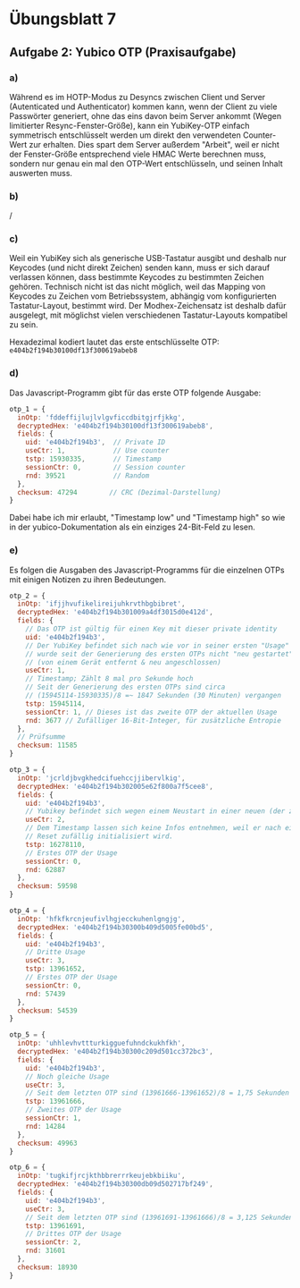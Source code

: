 # Übungsblatt 7

## Aufgabe 2: Yubico OTP (Praxisaufgabe)

### a)

Während es im HOTP-Modus zu Desyncs zwischen Client und Server (Autenticated und Authenticator) kommen kann, wenn der Client zu viele Passwörter generiert,
ohne das eins davon beim Server ankommt (Wegen limitierter Resync-Fenster-Größe), kann ein YubiKey-OTP einfach symmetrisch
entschlüsselt werden um direkt den verwendeten Counter-Wert zur erhalten. Dies spart dem Server außerdem "Arbeit",
weil er nicht der Fenster-Größe entsprechend viele HMAC Werte berechnen muss,
sondern nur genau ein mal den OTP-Wert entschlüsseln, und seinen Inhalt auswerten muss.

### b)

/

### c)

Weil ein YubiKey sich als generische USB-Tastatur ausgibt und deshalb nur Keycodes (und nicht direkt Zeichen) senden kann,
muss er sich darauf verlassen können, dass bestimmte Keycodes zu bestimmten Zeichen gehören. Technisch nicht ist das nicht möglich,
weil das Mapping von Keycodes zu Zeichen vom Betriebssystem, abhängig vom konfigurierten Tastatur-Layout, bestimmt wird.
Der Modhex-Zeichensatz ist deshalb dafür ausgelegt, mit möglichst vielen verschiedenen Tastatur-Layouts kompatibel zu sein.

Hexadezimal kodiert lautet das erste entschlüsselte OTP:\
`e404b2f194b30100df13f300619abeb8`

### d)

Das Javascript-Programm gibt für das erste OTP folgende Ausgabe:
```js
otp_1 = {
  inOtp: 'fddeffijlujlvlgvficcdbitgjrfjkkg',
  decryptedHex: 'e404b2f194b30100df13f300619abeb8',
  fields: {
    uid: 'e404b2f194b3',  // Private ID
    useCtr: 1,            // Use counter
    tstp: 15930335,       // Timestamp
    sessionCtr: 0,        // Session counter
    rnd: 39521            // Random
  },
  checksum: 47294        // CRC (Dezimal-Darstellung)
}
```
Dabei habe ich mir erlaubt, "Timestamp low" und "Timestamp high" so wie in der yubico-Dokumentation als ein einziges 24-Bit-Feld zu lesen.

### e)

Es folgen die Ausgaben des Javascript-Programms für die einzelnen OTPs mit einigen Notizen zu ihren Bedeutungen.

```js
otp_2 = {
  inOtp: 'ifjjhvufikelireijuhkrvthbgbibret',
  decryptedHex: 'e404b2f194b301009a4df3015d0e412d',
  fields: {
    // Das OTP ist gültig für einen Key mit dieser private identity
    uid: 'e404b2f194b3',
    // Der YubiKey befindet sich nach wie vor in seiner ersten "Usage" und
    // wurde seit der Generierung des ersten OTPs nicht "neu gestartet"
    // (von einem Gerät entfernt & neu angeschlossen)
    useCtr: 1,
    // Timestamp; Zählt 8 mal pro Sekunde hoch
    // Seit der Generierung des ersten OTPs sind circa
    // (15945114-15930335)/8 =~ 1847 Sekunden (30 Minuten) vergangen
    tstp: 15945114,
    sessionCtr: 1, // Dieses ist das zweite OTP der aktuellen Usage
    rnd: 3677 // Zufälliger 16-Bit-Integer, für zusätzliche Entropie
  },
  // Prüfsumme
  checksum: 11585
}
```
```js
otp_3 = {
  inOtp: 'jcrldjbvgkhedcifuehccjjibervlkig',
  decryptedHex: 'e404b2f194b302005e62f800a7f5cee8',
  fields: {
    uid: 'e404b2f194b3',
    // Yubikey befindet sich wegen einem Neustart in einer neuen (der zweiten) Usage
    useCtr: 2,
    // Dem Timestamp lassen sich keine Infos entnehmen, weil er nach einem
    // Reset zufällig initialisiert wird.
    tstp: 16278110,
    // Erstes OTP der Usage
    sessionCtr: 0,
    rnd: 62887
  },
  checksum: 59598
}
```
```js
otp_4 = {
  inOtp: 'hfkfkrcnjeufivlhgjecckuhenlgngjg',
  decryptedHex: 'e404b2f194b30300b409d5005fe00bd5',
  fields: {
    uid: 'e404b2f194b3',
    // Dritte Usage
    useCtr: 3,
    tstp: 13961652,
    // Erstes OTP der Usage
    sessionCtr: 0,
    rnd: 57439
  },
  checksum: 54539
}
```
```js
otp_5 = {
  inOtp: 'uhhlevhvttturkigguefuhndckukhfkh',
  decryptedHex: 'e404b2f194b30300c209d501cc372bc3',
  fields: {
    uid: 'e404b2f194b3',
    // Noch gleiche Usage
    useCtr: 3,
    // Seit dem letzten OTP sind (13961666-13961652)/8 = 1,75 Sekunden vergangen
    tstp: 13961666,
    // Zweites OTP der Usage
    sessionCtr: 1,
    rnd: 14284
  },
  checksum: 49963
}
```
```js
otp_6 = {
  inOtp: 'tugkifjrcjkthbbrerrrkeujebkbiiku',
  decryptedHex: 'e404b2f194b30300db09d502717bf249',
  fields: {
    uid: 'e404b2f194b3',
    useCtr: 3,
    // Seit dem letzten OTP sind (13961691-13961666)/8 = 3,125 Sekunden vergangen
    tstp: 13961691,
    // Drittes OTP der Usage
    sessionCtr: 2,
    rnd: 31601
  },
  checksum: 18930
}

